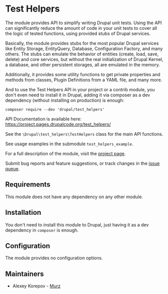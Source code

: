 # Test Helpers

The module provides API to simplify writing Drupal unit tests. Using the API can
significantly reduce the amount of code in your unit tests to cover all the
logic of tested functions, using provided stubs of Drupal services.

Basically, the module provides stubs for the most popular Drupal services like
Entity Storage, EntityQuery, Database, Configuration Factory, and many others.
The stubs can emulate the behavior of entities (create, load, save, delete) and
core services, but without the real initialization of Drupal Kernel, a database,
and other persistent storages, all are emulated in the memory.

Additionally, it provides some utility functions to get private properties and
methods from classes, Plugin Definitions from a YAML file, and many more.

And to use the Test Helpers API in your project or a contrib module, you don't
even need to install it in Drupal, adding it via composer as a dev dependency
(without installing on production) is enough:

```
composer require --dev 'drupal/test_helpers'
```

API Documentation is available here:
https://project.pages.drupalcode.org/test_helpers/

See the `\Drupal\test_helpers\TestHelpers` class for the main API functions.

See usage examples in the submodule `test_helpers_example`.

For a full description of the module, visit the
[project page](https://www.drupal.org/project/test_helpers).

Submit bug reports and feature suggestions, or track changes in the
[issue queue](https://www.drupal.org/project/issues/test_helpers).


## Requirements

This module does not have any dependency on any other module.


## Installation

You don't need to install this module to Drupal, just having it as a dev
dependency in `composer` is enough.


## Configuration

The module provides no configuration options.


## Maintainers

- Alexey Korepov - [Murz](https://www.drupal.org/u/murz)
